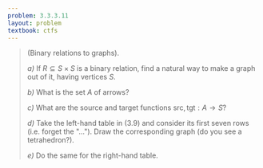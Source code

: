 ```yaml
---
problem: 3.3.3.11
layout: problem
textbook: ctfs
---
```


> (Binary relations to graphs).
>
> _a)_ If $R\subseteq S\times S$ is a binary relation, find a natural way to
> make a graph out of it, having vertices $S$.
>
> _b)_ What is the set $A$ of arrows?
>
> _c)_ What are the source and target functions $\text{src}, \text{tgt}: A\to
> S$?
>
> _d)_ Take the left-hand table in (3.9) and consider its first seven rows (i.e.
> forget the "..."). Draw the corresponding graph (do you see a tetrahedron?).
>
> _e)_ Do the same for the right-hand table.
